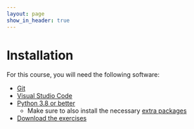 ```yaml
---
layout: page
show_in_header: true
---
```


# Installation

For this course, you will need the following software:

* [Git](https://github.com/git-guides/install-git)
* [Visual Studio Code](vscode.md)
* [Python 3.8 or better](python.md)
  * Make sure to also install the necessary [extra packages](python-packages.md)
* [Download the exercises](get-exercises.md)